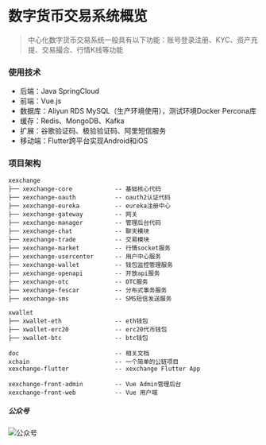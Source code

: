 数字货币交易系统概览
==============================
> 中心化数字货币交易系统一般具有以下功能：账号登录注册、KYC、资产充提、交易撮合、行情K线等功能


### 使用技术
- 后端：Java SpringCloud
- 前端：Vue.js
- 数据库：Aliyun RDS MySQL（生产环境使用），测试环境Docker Percona库
- 缓存：Redis、MongoDB、Kafka
- 扩展：谷歌验证码、极验验证码、阿里短信服务
- 移动端：Flutter跨平台实现Android和iOS

### 项目架构
```
xexchange
├── xexchange-core            -- 基础核心代码
├── xexchange-oauth           -- oauth2认证代码
├── xexchange-eureka          -- eureka注册中心
├── xexchange-gateway         -- 网关
├── xexchange-manager         -- 管理后台代码
├── xexchange-chat            -- 聊天模块
├── xexchange-trade           -- 交易模块
├── xexchange-market          -- 行情socket服务
├── xexchange-usercenter      -- 用户中心服务
├── xexchange-wallet          -- 钱包监控管理服务
├── xexchange-openapi         -- 开放api服务
├── xexchange-otc             -- OTC服务
├── xexchange-fescar          -- 分布式事务服务
├── xexchange-sms             -- SMS短信发送服务

xwallet
├── xwallet-eth               -- eth钱包
├── xwallet-erc20             -- erc20代币钱包
├── xwallet-btc               -- btc钱包

doc                           -- 相关文档
xchain                        -- 一个简单的公链项目
xexchange-flutter             -- xexchange Flutter App

xexchange-front-admin         -- Vue Admin管理后台
xexchange-front-web           -- Vue 用户端
```

##### 公众号
![公众号](https://oss.whoiszxl.com/qrcode_for_whoisc137_258.jpg)
